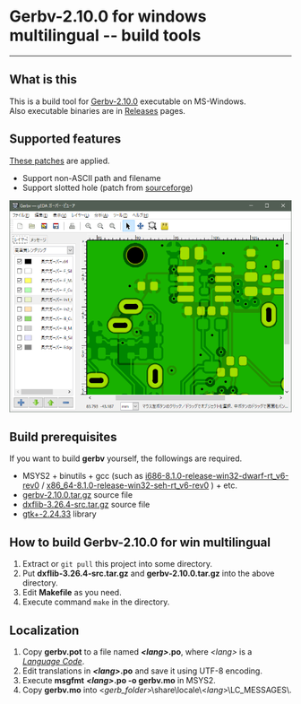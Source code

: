 # Gerbv-2.10.0 for windows multilingual -- build tools
---------------------------------------------
## What is this
This is a build tool for [Gerbv-2.10.0](https://github.com/gerbv/gerbv) executable on MS-Windows.  
Also executable binaries are in [Releases](https://github.com/kitanokitsune/gerbv_for_win_multilingual/releases) pages.

## Supported features
[These patches](./patch) are applied.
+ Support non-ASCII path and filename
+ Support slotted hole (patch from [sourceforge](https://sourceforge.net/p/gerbv/bugs/258/))

<img src="./route_slot.png" width="600px" alt="route_slot" title="route_slot">

## Build prerequisites
If you want to build __gerbv__ yourself, the followings are required.
+ MSYS2 + binutils + gcc (such as [i686-8.1.0-release-win32-dwarf-rt_v6-rev0](https://sourceforge.net/projects/mingw-w64/files/Toolchains%20targetting%20Win32/Personal%20Builds/mingw-builds/8.1.0/threads-win32/dwarf/i686-8.1.0-release-win32-dwarf-rt_v6-rev0.7z)  / [x86_64-8.1.0-release-win32-seh-rt_v6-rev0](https://sourceforge.net/projects/mingw-w64/files/Toolchains%20targetting%20Win64/Personal%20Builds/mingw-builds/8.1.0/threads-win32/seh/x86_64-8.1.0-release-win32-seh-rt_v6-rev0.7z) ) + etc.
+ [gerbv-2.10.0.tar.gz](https://github.com/gerbv/gerbv/releases/tag/v2.10.0) source file
+ [dxflib-3.26.4-src.tar.gz](https://qcad.org/en/dxflib-downloads) source file
+ [gtk+-2.24.33](https://github.com/kitanokitsune/gtk2.24-win-static-library-builder/releases) library

## How to build Gerbv-2.10.0 for win multilingual
1. Extract or `git pull` this project into some directory.
2. Put **dxflib-3.26.4-src.tar.gz** and **gerbv-2.10.0.tar.gz** into the above directory.
3. Edit **Makefile** as you need.
4. Execute command `make` in the directory.

## Localization
1. Copy **gerbv.pot** to a file named ***&lt;lang&gt;***__.po__, where *&lt;lang&gt;* is a *[Language Code](https://www.gnu.org/software/gettext/manual/html_node/Usual-Language-Codes.html)*.
2. Edit translations in ***&lt;lang&gt;***__.po__ and save it using UTF-8 encoding.
3. Execute __msgfmt__ ***&lt;lang&gt;***__.po -o gerbv.mo__ in MSYS2.
4. Copy __gerbv.mo__ into &lt;*gerb_folder*&gt;\\share\\locale\\&lt;*lang*&gt;\\LC_MESSAGES\\.
